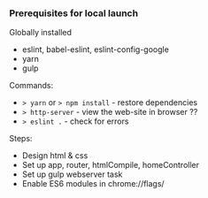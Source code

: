 ### Prerequisites for local launch

Globally installed

- eslint, babel-eslint, eslint-config-google
- yarn
- gulp

Commands:
- `> yarn` or `> npm install` - restore dependencies
- `> http-server` - view the web-site in browser ??
- `> eslint .` - check for errors

Steps:
- Design html & css
- Set up app, router, htmlCompile, homeController
- Set up gulp webserver task
- Enable ES6 modules in chrome://flags/
